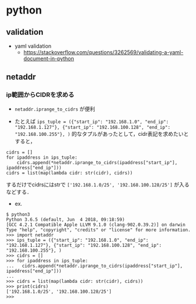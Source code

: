 # python

## validation
- yaml validation
  - https://stackoverflow.com/questions/3262569/validating-a-yaml-document-in-python


## netaddr
### ip範囲からCIDRを求める
- `netaddr.iprange_to_cidrs` が便利

- たとえば
`ips_tuple = ({"start_ip": "192.168.1.0", "end_ip": "192.168.1.127"}, {"start_ip": "192.168.100.128", "end_ip": "192.168.100.255"}, )`
的なタプルがあったとして，cidr表記を求めたいとすると，
```
cidrs = []
for ipaddress in ips_tuple:
    cidrs.append(*netaddr.iprange_to_cidrs(ipaddress["start_ip"], ipaddress["end_ip"]))
cidrs = list(map(lambda cidr: str(cidr), cidrs))
```
するだけでcidrsにはstrで `['192.168.1.0/25', '192.168.100.128/25']` が入るなどする．

- ex.
```
$ python3
Python 3.6.5 (default, Jun  4 2018, 09:18:59)
[GCC 4.2.1 Compatible Apple LLVM 9.1.0 (clang-902.0.39.2)] on darwin
Type "help", "copyright", "credits" or "license" for more information.
>>> import netaddr
>>> ips_tuple = ({"start_ip": "192.168.1.0", "end_ip": "192.168.1.127"}, {"start_ip": "192.168.100.128", "end_ip": "192.168.100.255"}, )
>>> cidrs = []
>>> for ipaddress in ips_tuple:
...   cidrs.append(*netaddr.iprange_to_cidrs(ipaddress["start_ip"], ipaddress["end_ip"]))
...
>>> cidrs = list(map(lambda cidr: str(cidr), cidrs))
>>> print(cidrs)
['192.168.1.0/25', '192.168.100.128/25']
>>>
```